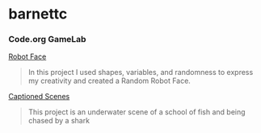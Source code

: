 # barnettc
### Code.org GameLab

[Robot Face](https//barnettc27.github.io/RobotFace/)
>In this project I used shapes, variables, and randomness to express my creativity and created a Random Robot Face.

[Captioned Scenes](https://studio.code.org/s/csd3-2023/lessons/11/levels/5)
>This project is an underwater scene of a school of fish and being chased by a shark

